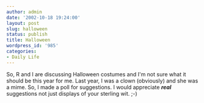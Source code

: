```yaml
---
author: admin
date: '2002-10-18 19:24:00'
layout: post
slug: halloween
status: publish
title: Halloween
wordpress_id: '985'
categories:
- Daily Life
---
```


So, R and I are discussing Halloween costumes and I'm not sure what it
should be this year for me. Last year, I was a clown (obviously) and she
was a mime. So, I made a poll for suggestions. I would appreciate
***real*** suggestions not just displays of your sterling wit. ;-)
